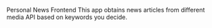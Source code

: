 Personal News Frontend
This app obtains news articles from different media API based on keywords you decide.

